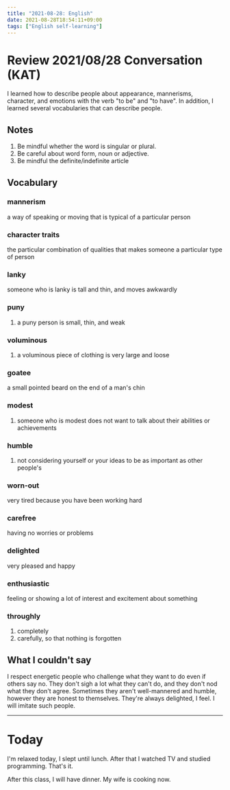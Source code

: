 ```yaml
---
title: "2021-08-28: English"
date: 2021-08-28T18:54:11+09:00
tags: ["English self-learning"]
---
```

# Review 2021/08/28 Conversation (KAT)

I learned how to describe people about appearance, mannerisms, character, and  emotions with the verb "to be" and "to have".
In addition, I learned several vocabularies that can describe people.

## Notes
1. Be mindful whether the word is singular or plural.
2. Be careful about word form, noun or adjective.
3. Be mindful the definite/indefinite article

## Vocabulary

### mannerism
a way of speaking or moving that is typical of a particular person

### character traits
the particular combination of qualities that makes someone a particular type of person

### lanky
someone who is lanky is tall and thin, and moves awkwardly

### puny
1. a puny person is small, thin, and weak

### voluminous
1. a voluminous piece of clothing is very large and loose

### goatee
a small pointed beard on the end of a man's chin

### modest
1. someone who is modest does not want to talk about their abilities or achievements

### humble
1. not considering yourself or your ideas to be as important as other people's

### worn-out
very tired because you have been working hard

### carefree
having no worries or problems

### delighted
very pleased and happy

### enthusiastic
feeling or showing a lot of interest and excitement about something

### throughly
1. completely
2. carefully, so that nothing is forgotten

## What I couldn't say
I respect energetic people who challenge what they want to do even if others say no.
They don't sigh a lot what they can't do, and they don't nod what they don't agree.
Sometimes they aren't well-mannered and humble, however they are honest to themselves.
They're always delighted, I feel.
I will imitate such people.

---

# Today

I'm relaxed today, I slept until lunch.
After that I watched TV and studied programming.
That's it.

After this class, I will have dinner.
My wife is cooking now.
